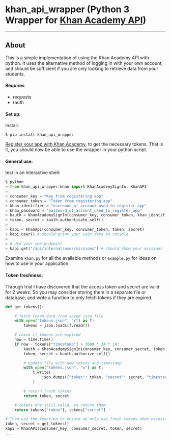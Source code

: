 # khan_api_wrapper (Python 3 Wrapper for [Khan Academy API](https://github.com/Khan/khan-api))
------------------------------------------------

## About
This is a simple implementation of using the Khan Academy API with python. It uses the alternative method of logging in with your own account, and should be sufficient if you are only looking to retrieve data from your students.

#### Requires
* requests
* rauth

#### Set up:

Install:

```
$ pip install khan_api_wrapper
```
[Register your app with Khan Academy](https://www.khanacademy.org/api-apps/register), to get the necessary tokens. That is it, you should now be able to use the wrapper in your python script.

#### General use:
test in an interactive shell:

```python
$ python
> from khan_api_wrapper.khan import KhanAcademySignIn, KhanAPI
>
> consumer_key = "Key from registering app"
> consumer_token = "Token from registering app"
> khan_identifier = "username_of_account_used_to_register_app"
> khan_password = "password_of_account_used_to_register_app"
> kauth = KhanAcademySignIn(consumer_key, consumer_token, khan_identifier, khan_password)
> token, secret = kauth.authenticate_self()
>
> kapi = KhanApi(consumer_key, consumer_token, token, secret)
> kapi.user() # should print your user data to console.
>
> # Use your own endpoint
> kapi.get("/api/internal/user/missions") # should show your missions
```

Examine `khan.py` for all the available methods or `example.py` for ideas on how to use in your application.

#### Token freshness:

Through trial I have discovered that the access token and secret are valid for 2 weeks. So you may consider storing them in a separate file or database, and write a function to only fetch tokens if they are expired.

```python
def get_tokens():

    # fetch token data from saved json file
    with open("tokens.json", "r") as f:
        tokens = json.loads(f.read())

    # check if tokens are expired
    now = time.time()
    if now - tokens["timestamp"] > 3600 * 24 * 14:
        kauth = KhanAcademySignIn(consumer_key, consumer_secret, token, uname, pwd)
        token, secret = kauth.authorize_self()

        # update file with new tokens and timestamp
        with open("tokens.json", "w") as t:
            t.write(
                json.dumps({"token": token, "secret": secret, "timestamp": now})
            )

        # return fresh tokens
        return token, secret

    # tokens are still valid, so return them
    return tokens["token"], tokens["secret"]

# Then use the function to ensure we only use fresh tokens when necessary
token, secret = get_tokens()
kapi = KhanAPI(consumer_key, consumer_secret, token, secret)
...
```
